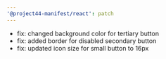 ```yaml
---
'@project44-manifest/react': patch
---
```


- fix: changed background color for tertiary button
- fix: added border for disabled secondary button
- fix: updated icon size for small button to 16px
